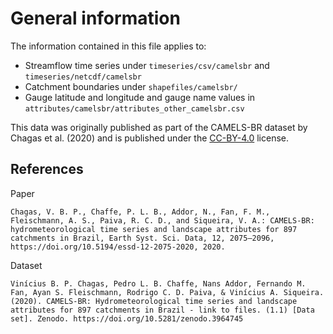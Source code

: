 # General information

The information contained in this file applies to:

- Streamflow time series under `timeseries/csv/camelsbr` and `timeseries/netcdf/camelsbr`
- Catchment boundaries under `shapefiles/camelsbr/`
- Gauge latitude and longitude and gauge name values in `attributes/camelsbr/attributes_other_camelsbr.csv`

This data was originally published as part of the CAMELS-BR dataset by Chagas et al. (2020) and is published under the [CC-BY-4.0](http://creativecommons.org/licenses/by/4.0/) license.

## References

Paper
```
Chagas, V. B. P., Chaffe, P. L. B., Addor, N., Fan, F. M., Fleischmann, A. S., Paiva, R. C. D., and Siqueira, V. A.: CAMELS-BR: hydrometeorological time series and landscape attributes for 897 catchments in Brazil, Earth Syst. Sci. Data, 12, 2075–2096, https://doi.org/10.5194/essd-12-2075-2020, 2020.
```

Dataset
```
Vinícius B. P. Chagas, Pedro L. B. Chaffe, Nans Addor, Fernando M. Fan, Ayan S. Fleischmann, Rodrigo C. D. Paiva, & Vinícius A. Siqueira. (2020). CAMELS-BR: Hydrometeorological time series and landscape attributes for 897 catchments in Brazil - link to files. (1.1) [Data set]. Zenodo. https://doi.org/10.5281/zenodo.3964745
```